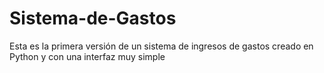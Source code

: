 # Sistema-de-Gastos
Esta es la primera versión de un sistema de ingresos de gastos creado en Python y con una interfaz muy simple
